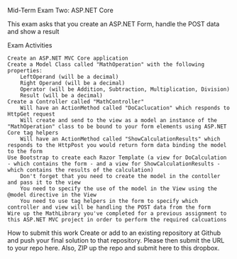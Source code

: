 

Mid-Term Exam Two: ASP.NET Core

This exam asks that you create an ASP.NET Form, handle the POST data and show a result

Exam Activities

    Create an ASP.NET MVC Core application
    Create a Model Class called "MathOperation" with the following properties:
        LeftOperand (will be a decimal)
        Right Operand (will be a decimal)
        Operator (will be Addition, Subtraction, Multiplication, Division)
        Result (will be a decimal)
    Create a Controller called "MathController"
        Will have an ActionMethod called "DoCaclucation" which responds to HttpGet request
        Will create and send to the view as a model an instance of the "MathOperation" class to be bound to your form elements using ASP.NET Core tag helpers
        Will have an ActionMethod called "ShowCalculationResults" which responds to the HttpPost you would return form data binding the model to the form
    Use Bootstrap to create each Razor Template (a view for DoCalculation - which contains the form - and a view for ShowCalculationResults - which contains the results of the calculation)
        Don't forget that you need to create the model in the contoller and pass it to the view
        You need to specify the use of the model in the View using the @model directive in the View
        You need to use tag helpers in the form to specify which controller and view will be handling the POST data from the form
    Wire up the MathLibrary you've completed for a previous assignment to this ASP.NET MVC project in order to perform the required calcuations

How to submit this work
Create or add to an existing repository at Github and push your final solution to that repository.  Please then submit the URL to your repo here.
Also, ZIP up the repo and submit here to this dropbox.


